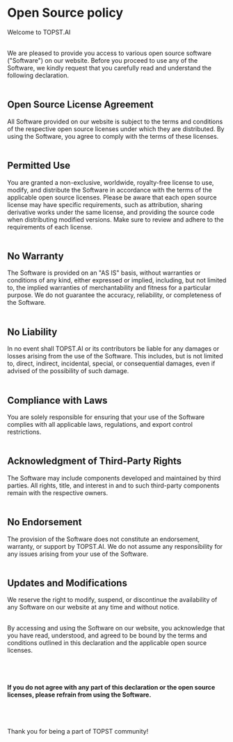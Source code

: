 
# Open Source policy

Welcome to TOPST.AI

<br/>
We are pleased to provide you access to various open source software ("Software") on our website. Before you proceed to use any of the Software, we kindly request that you carefully read and understand the following declaration.
<br/><br/>

## Open Source License Agreement
All Software provided on our website is subject to the terms and conditions of the respective open source licenses under which they are distributed. By using the Software, you agree to comply with the terms of these licenses.
<br/><br/>

## Permitted Use
You are granted a non-exclusive, worldwide, royalty-free license to use, modify, and distribute the Software in accordance with the terms of the applicable open source licenses. Please be aware that each open source license may have specific requirements, such as attribution, sharing derivative works under the same license, and providing the source code when distributing modified versions. Make sure to review and adhere to the requirements of each license.
<br/><br/>

## No Warranty
The Software is provided on an "AS IS" basis, without warranties or conditions of any kind, either expressed or implied, including, but not limited to, the implied warranties of merchantability and fitness for a particular purpose. We do not guarantee the accuracy, reliability, or completeness of the Software.
<br/><br/>

## No Liability 
In no event shall TOPST.AI or its contributors be liable for any damages or losses arising from the use of the Software. This includes, but is not limited to, direct, indirect, incidental, special, or consequential damages, even if advised of the possibility of such damage.
<br/><br/>

## Compliance with Laws
You are solely responsible for ensuring that your use of the Software complies with all applicable laws, regulations, and export control restrictions.
<br/><br/>

## Acknowledgment of Third-Party Rights
The Software may include components developed and maintained by third parties. All rights, title, and interest in and to such third-party components remain with the respective owners.
<br/><br/>

## No Endorsement
The provision of the Software does not constitute an endorsement, warranty, or support by TOPST.AI. We do not assume any responsibility for any issues arising from your use of the Software.
<br/><br/>

## Updates and Modifications
We reserve the right to modify, suspend, or discontinue the availability of any Software on our website at any time and without notice.
<br/><br/>

By accessing and using the Software on our website, you acknowledge that you have read, understood, and agreed to be bound by the terms and conditions outlined in this declaration and the applicable open source licenses.

<br/><br/>
#### If you do not agree with any part of this declaration or the open source licenses, please refrain from using the Software.
<br/><br/>

Thank you for being a part of TOPST community!




















